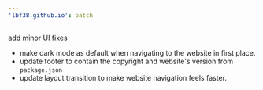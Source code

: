 ```yaml
---
'lbf38.github.io': patch
---
```


add minor UI fixes

- make dark mode as default when navigating to the website in first place.
- update footer to contain the copyright and website's version from `package.json`
- update layout transition to make website navigation feels faster.
